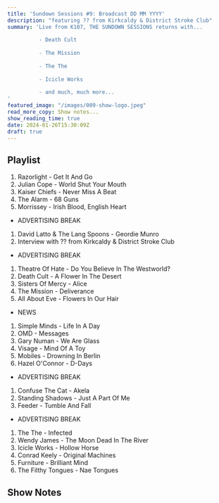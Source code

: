 ```yaml
---
title: 'Sundown Sessions #9: Broadcast DD MM YYYY'
description: "featuring ?? from Kirkcaldy & District Stroke Club"
summary: 'Live from K107, THE SUNDOWN SESSIONS returns with...
 
          - Death Cult
                    
          - The Mission
          
          - The The
          
          - Icicle Works
          
          - and much, much more...
'
featured_image: "/images/009-show-logo.jpeg"
read_more_copy: Show notes...
show_reading_time: true
date: 2024-01-26T15:30:09Z
draft: true
---
```


## Playlist

1. Razorlight - Get It And Go
2. Julian Cope - World Shut Your Mouth
3. Kaiser Chiefs - Never Miss A Beat
4. The Alarm - 68 Guns
5. Morrissey - Irish Blood, English Heart

- ADVERTISING BREAK

1. David Latto & The Lang Spoons - Geordie Munro
2. Interview with ?? from Kirkcaldy & District Stroke Club

- ADVERTISING BREAK

1. Theatre Of Hate - Do You Believe In The Westworld?
2. Death Cult - A Flower In The Desert
3. Sisters Of Mercy - Alice
4. The Mission - Deliverance
5. All About Eve - Flowers In Our Hair

- NEWS

1. Simple Minds - Life In A Day
2. OMD - Messages
3. Gary Numan - We Are Glass
4. Visage - Mind Of A Toy
5. Mobiles - Drowning In Berlin
6. Hazel O'Connor - D-Days

- ADVERTISING BREAK

1. Confuse The Cat - Akela
2. Standing Shadows - Just A Part Of Me
3. Feeder - Tumble And Fall

- ADVERTISING BREAK

1. The The - Infected
2. Wendy James - The Moon Dead In The River
3. Icicle Works - Hollow Horse
4. Conrad Keely - Original Machines
5. Furniture - Brilliant Mind
6. The Filthy Tongues - Nae Tongues



## Show Notes 
